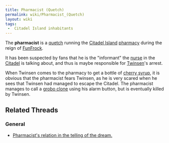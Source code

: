 ```yaml
---
title: Pharmacist (Quetch)
permalink: wiki/Pharmacist_(Quetch)
layout: wiki
tags:
 -  Citadel Island inhabitants
---
```


The **pharmacist** is a [quetch](quetch "wikilink") running the [Citadel
Island](Citadel_Island "wikilink") [pharmacy](pharmacy "wikilink")
during the reign of [FunFrock](FunFrock "wikilink").

It has been suspected by fans that he is the "informant" the
[nurse](nurse "wikilink") in the [Citadel](Citadel "wikilink") is
talking about, and thus is maybe responsible for
[Twinsen](Twinsen "wikilink")'s arrest.

When Twinsen comes to the pharmacy to get a bottle of [cherry
syrup](cherry_syrup "wikilink"), it is obvious that the pharmacist fears
Twinsen, as he is very scared when he sees that Twinsen had managed to
escape the Citadel. The pharmacist manages to call a [grobo
clone](grobo_clone "wikilink") using his alarm button, but is eventually
killed by Twinsen.

## Related Threads

### General

- [Pharmacist's relation in the telling of the
  dream.](https://forum.magicball.net/showthread.php?t=4111)
